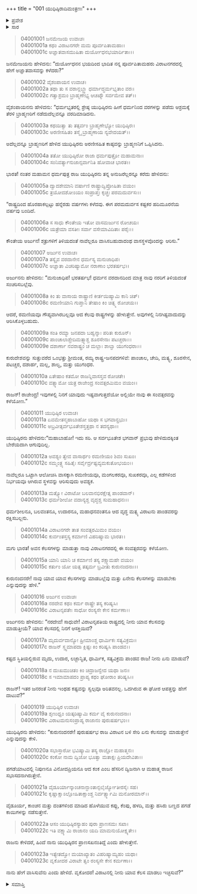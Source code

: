 +++
title = "001 ಯುಧಿಷ್ಠಿರಾದಿಮಂತ್ರಣಃ"
+++

<details><summary>ಪ್ರವೇಶ</summary>


।।   ಓಂ ಓಂ ನಮೋ ನಾರಾಯಣಾಯ।।   ಶ್ರೀ ವೇದವ್ಯಾಸಾಯ ನಮಃ ।।

ಶ್ರೀ ಕೃಷ್ಣದ್ವೈಪಾಯನ ವೇದವ್ಯಾಸ ವಿರಚಿತ  

**ಶ್ರೀ ಮಹಾಭಾರತ**

**ವಿರಾಟ ಪರ್ವ**

**ವೈರಾಟ ಪರ್ವ**

**ಅಧ್ಯಾಯ 1**

</details>


<details><summary>ಸಾರ</summary>

ಅಜ್ಞಾತವರ್ಷವನ್ನು ಎಲ್ಲಿ ಕಳೆಯಬಹುದೆಂದು ಕೇಳಲು ಅರ್ಜುನನು ಯುಧಿಷ್ಠಿರನಿಗೆ ವಿರಾಟನಗರಿಯನ್ನು ಸೂಚಿಸುವುದು (1-10). ತಾನು ಪಗಡೆಯಾಟದಲ್ಲಿ ನಿಪುಣನೂ ವಿನೋದಪ್ರಿಯನೂ ಆದ ಕಂಕ ಎಂಬ ಹೆಸರಿನ ದ್ವಿಜನಾಗಿ ವಿರಾಟನಲ್ಲಿರುತ್ತೇನೆಂದು ಯುಧಿಷ್ಠಿರನು ಹೇಳುವುದು (11-23)

</details>



> 04001001 ಜನಮೇಜಯ ಉವಾಚ।  
04001001a ಕಥಂ ವಿರಾಟನಗರೇ ಮಮ ಪೂರ್ವಪಿತಾಮಹಾಃ।  
04001001c ಅಜ್ಞಾತವಾಸಮುಷಿತಾ ದುರ್ಯೋಧನಭಯಾರ್ದಿತಾಃ।।

ಜನಮೇಜಯನು ಹೇಳಿದನು: “ದುರ್ಯೋಧನನ ಭಯದಿಂದ ಭಾದಿತ ನನ್ನ ಪೂರ್ವಪಿತಾಮಹರು ವಿರಾಟನಗರದಲ್ಲಿ ಹೇಗೆ ಅಜ್ಞಾತವಾಸವನ್ನು ಕಳೆದರು?”

> 04001002 ವೈಶಂಪಾಯನ ಉವಾಚ।  
04001002a ತಥಾ ತು ಸ ವರಾನ್ಲಬ್ಧ್ವಾ ಧರ್ಮಾದ್ಧರ್ಮಭೃತಾಂ ವರಃ।  
04001002c ಗತ್ವಾಶ್ರಮಂ ಬ್ರಾಹ್ಮಣೇಭ್ಯ ಆಚಖ್ಯೌ ಸರ್ವಮೇವ ತತ್।।

ವೈಶಂಪಾಯನನು ಹೇಳಿದನು: “ಧರ್ಮಭೃತರಲ್ಲಿ ಶ್ರೇಷ್ಠ ಯುಧಿಷ್ಠಿರನು ಹೀಗೆ ಧರ್ಮನಿಂದ ವರಗಳನ್ನು ಪಡೆದು ಆಶ್ರಮಕ್ಕೆ ತೆರಳಿ ಬ್ರಾಹ್ಮಣರಿಗೆ ನಡೆದುದೆಲ್ಲವನ್ನೂ ವರದಿಮಾಡಿದನು.

> 04001003a ಕಥಯಿತ್ವಾ ತು ತತ್ಸರ್ವಂ ಬ್ರಾಹ್ಮಣೇಭ್ಯೋ ಯುಧಿಷ್ಠಿರಃ।  
04001003c ಅರಣೀಸಹಿತಂ ತಸ್ಮೈ ಬ್ರಾಹ್ಮಣಾಯ ನ್ಯವೇದಯತ್।।

ಅದೆಲ್ಲವನ್ನೂ ಬ್ರಾಹ್ಮಣರಿಗೆ ಹೇಳಿದ ಯುಧಿಷ್ಠಿರನು ಅರಣೀಸಹಿತ ಕಾಷ್ಠವನ್ನು ಬ್ರಾಹ್ಮಣನಿಗೆ ಒಪ್ಪಿಸಿದನು.

> 04001004a ತತೋ ಯುಧಿಷ್ಠಿರೋ ರಾಜಾ ಧರ್ಮಪುತ್ರೋ ಮಹಾಮನಾಃ।  
04001004c ಸಂನಿವರ್ತ್ಯಾನುಜಾನ್ಸರ್ವಾನಿತಿ ಹೋವಾಚ ಭಾರತ।।

ಭಾರತ! ನಂತರ ಮಹಾಮನ ಧರ್ಮಪುತ್ರ ರಾಜ ಯುಧಿಷ್ಠಿರನು ತನ್ನ ಅನುಜರೆಲ್ಲರನ್ನೂ ಕರೆದು ಹೇಳಿದನು:

> 04001005a ದ್ವಾದಶೇಮಾನಿ ವರ್ಷಾಣಿ ರಾಷ್ಟ್ರಾದ್ವಿಪ್ರೋಷಿತಾ ವಯಂ।  
04001005c ತ್ರಯೋದಶೋಽಯಂ ಸಂಪ್ರಾಪ್ತಃ ಕೃಚ್ಛ್ರಃ ಪರಮದುರ್ವಸಃ।।

“ರಾಷ್ಟ್ರದಿಂದ ಹೊರಹಾಕಲ್ಪಟ್ಟು ಹನ್ನೆರಡು ವರ್ಷಗಳು ಕಳೆದವು. ಈಗ ಪರಮದುರ್ವಸ ಕಷ್ಟಕರ ಹದಿಮೂರನೆಯ ವರ್ಷವು ಬಂದಿದೆ.

> 04001006a ಸ ಸಾಧು ಕೌಂತೇಯ ಇತೋ ವಾಸಮರ್ಜುನ ರೋಚಯ।  
04001006c ಯತ್ರೇಮಾ ವಸತೀಃ ಸರ್ವಾ ವಸೇಮಾವಿದಿತಾಃ ಪರೈಃ।।

ಕೌಂತೇಯ ಅರ್ಜುನ! ಶತ್ರುಗಳಿಗೆ ತಿಳಿಯದಂತೆ ನಾವೆಲ್ಲರೂ ವಾಸಿಸಬಹುದಾದಂಥ ವಾಸಸ್ಥಳವೊಂದನ್ನು ಆರಿಸು.”

> 04001007 ಅರ್ಜುನ ಉವಾಚ।  
04001007a ತಸ್ಯೈವ ವರದಾನೇನ ಧರ್ಮಸ್ಯ ಮನುಜಾಧಿಪ।  
04001007c ಅಜ್ಞಾತಾ ವಿಚರಿಷ್ಯಾಮೋ ನರಾಣಾಂ ಭರತರ್ಷಭ।।

ಅರ್ಜುನನು ಹೇಳಿದನು: “ಮನುಜಾಧಿಪ! ಭರತರ್ಷಭ! ಧರ್ಮನ ವರದಾನದಿಂದ ಮಾತ್ರ ನಾವು ನರರಿಗೆ ತಿಳಿಯದಂತೆ ಸಂಚರಿಸಬಲ್ಲೆವು.

> 04001008a ಕಿಂ ತು ವಾಸಾಯ ರಾಷ್ಟ್ರಾಣಿ ಕೀರ್ತಯಿಷ್ಯಾಮಿ ಕಾನಿ ಚಿತ್।  
04001008c ರಮಣೀಯಾನಿ ಗುಪ್ತಾನಿ ತೇಷಾಂ ಕಿಂ ಚಿತ್ಸ್ಮ ರೋಚಯ।।

ಆದರೆ, ರಮಣಿಯವೂ ಗೌಪ್ಯವಾಗಿರಬಲ್ಲವೂ ಆದ ಕೆಲವು ರಾಷ್ಟ್ರಗಳನ್ನು ಹೇಳುತ್ತೇನೆ. ಅವುಗಳಲ್ಲಿ ನಿನಗಿಷ್ಟವಾದುದನ್ನು ಆರಿಸಿಕೊಳ್ಳಬಹುದು.

> 04001009a ಸಂತಿ ರಮ್ಯಾ ಜನಪದಾ ಬಹ್ವನ್ನಾಃ ಪರಿತಃ ಕುರೂನ್।  
04001009c ಪಾಂಚಾಲಾಶ್ಚೇದಿಮತ್ಸ್ಯಾಶ್ಚ ಶೂರಸೇನಾಃ ಪಟಚ್ಚರಾಃ।।  
04001009e ದಶಾರ್ಣಾ ನವರಾಷ್ಟ್ರಂ ಚ ಮಲ್ಲಾಃ ಶಾಲ್ವಾ ಯುಗಂಧರಾಃ।।

ಕುರುದೇಶವನ್ನು ಸುತ್ತುವರೆದ ಒಂಭತ್ತು ಶ್ರೀಮಂತ, ರಮ್ಯ ರಾಷ್ಟ್ರ-ಜನಪದಗಳಿವೆ: ಪಾಂಚಾಲ, ಚೇದಿ, ಮತ್ಯ್ಸ, ಶೂರಸೇನ, ಪಟಚ್ಚರ, ದಶಾರ್ಹ, ಮಲ್ಲ, ಶಾಲ್ವ, ಮತ್ತು ಯುಗಂಧರ.

> 04001010a ಏತೇಷಾಂ ಕತಮೋ ರಾಜನ್ನಿವಾಸಸ್ತವ ರೋಚತೇ।  
04001010c ವತ್ಸ್ಯಾಮೋ ಯತ್ರ ರಾಜೇಂದ್ರ ಸಂವತ್ಸರಮಿಮಂ ವಯಂ।।

ರಾಜನ್! ರಾಜೇಂದ್ರ! ಇವುಗಳಲ್ಲಿ ನಿನಗೆ ಯಾವುದು ಇಷ್ಟವಾಗುತ್ತದೆಯೋ ಅಲ್ಲಿಯೇ ನಾವು ಈ ಸಂವತ್ಸರವನ್ನು ಕಳೆಯೋಣ.”

> 04001011 ಯುಧಿಷ್ಠಿರ ಉವಾಚ।  
04001011a ಏವಮೇತನ್ಮಹಾಬಾಹೋ ಯಥಾ ಸ ಭಗವಾನ್ಪ್ರಭುಃ।  
04001011c ಅಬ್ರವೀತ್ಸರ್ವಭೂತೇಶಸ್ತತ್ತಥಾ ನ ತದನ್ಯಥಾ।।

ಯುಧಿಷ್ಠಿರನು ಹೇಳಿದನು:“ಮಹಾಬಾಹೋ! ಇದು ಸರಿ. ಆ ಸರ್ವಭೂತೇಶ ಭಗವಾನ್ ಪ್ರಭುವು ಹೇಳಿದುದಕ್ಕಿಂತ ಬೇರೆಯದಾಗಿ ಆಗುವುದಿಲ್ಲ.

> 04001012a ಅವಶ್ಯಂ ತ್ವೇವ ವಾಸಾರ್ಥಂ ರಮಣೀಯಂ ಶಿವಂ ಸುಖಂ।  
04001012c ಸಮ್ಮಂತ್ರ್ಯ ಸಹಿತೈಃ ಸರ್ವೈರ್ದ್ರಷ್ಟವ್ಯಮಕುತೋಭಯಂ।।

ನಾವೆಲ್ಲರೂ ಒಟ್ಟಾಗಿ ಆಲೋಚಿಸಿ ವಾಸಕ್ಕಾಗಿ ರಮಣೀಯವೂ, ಮಂಗಲಕರವೂ, ಸುಖಕರವೂ, ಎಲ್ಲ ಕಡೆಗಳಿಂದ ನಿರ್ಭಯವೂ ಆಗಿರುವ ಸ್ಥಳವನ್ನು ಆರಿಸುವುದು ಅವಶ್ಯಕ.

> 04001013a ಮತ್ಸ್ಯೋ ವಿರಾಟೋ ಬಲವಾನಭಿರಕ್ಷೇತ್ಸ ಪಾಂಡವಾನ್।  
04001013c ಧರ್ಮಶೀಲೋ ವದಾನ್ಯಶ್ಚ ವೃದ್ಧಶ್ಚ ಸುಮಹಾಧನಃ।।

ಧರ್ಮಶೀಲನೂ, ಬಲವಂತನೂ, ಉದಾರನೂ, ಮಹಾಧನವಂತನೂ ಆದ ವೃದ್ಧ ಮತ್ಸ್ಯ ವಿರಾಟನು ಪಾಂಡವರನ್ನು ರಕ್ಷಿಸಬಲ್ಲನು.

> 04001014a ವಿರಾಟನಗರೇ ತಾತ ಸಂವತ್ಸರಮಿಮಂ ವಯಂ।  
04001014c ಕುರ್ವಂತಸ್ತಸ್ಯ ಕರ್ಮಾಣಿ ವಿಹರಿಷ್ಯಾಮ ಭಾರತ।।

ಮಗು ಭಾರತ! ಅವನ ಕೆಲಸಗಳನ್ನು ಮಾಡುತ್ತಾ ನಾವು ವಿರಾಟನಗರದಲ್ಲಿ ಈ ಸಂವತ್ಸರವನ್ನು ಕಳೆಯೋಣ.

> 04001015a ಯಾನಿ ಯಾನಿ ಚ ಕರ್ಮಾಣಿ ತಸ್ಯ ಶಕ್ಷ್ಯಾಮಹೇ ವಯಂ।  
04001015c ಕರ್ತುಂ ಯೋ ಯತ್ಸ ತತ್ಕರ್ಮ ಬ್ರವೀತು ಕುರುನಂದನಾಃ।।

ಕುರುನಂದನರೇ! ನಾವು ಯಾವ ಯಾವ ಕೆಲಸಗಳನ್ನು ಮಾಡಬಲ್ಲೆವು ಮತ್ತು ಏನೇನು ಕೆಲಸಗಳನ್ನು ಮಾಡಬೇಕು ಎನ್ನುವುದನ್ನು ಹೇಳಿ.”

> 04001016 ಅರ್ಜುನ ಉವಾಚ।  
04001016a ನರದೇವ ಕಥಂ ಕರ್ಮ ರಾಷ್ಟ್ರೇ ತಸ್ಯ ಕರಿಷ್ಯಸಿ।  
04001016c ವಿರಾಟನೃಪತೇಃ ಸಾಧೋ ರಂಸ್ಯಸೇ ಕೇನ ಕರ್ಮಣಾ।।

ಅರ್ಜುನನು ಹೇಳಿದನು: “ನರದೇವ! ಸಾಧುವೇ! ವಿರಾಟನೃಪತಿಯ ರಾಷ್ಟ್ರದಲ್ಲಿ ನೀನು ಯಾವ ಕೆಲಸವನ್ನು ಮಾಡುತ್ತೀಯೆ? ಯಾವ ಕೆಲಸದಲ್ಲಿ ನಿನಗೆ ಆಸಕ್ತಿಯಿದೆ?

> 04001017a ಮೃದುರ್ವದಾನ್ಯೋ ಹ್ರೀಮಾಂಶ್ಚ ಧಾರ್ಮಿಕಃ ಸತ್ಯವಿಕ್ರಮಃ।  
04001017c ರಾಜನ್‌ ಸ್ತ್ವಮಾಪದಾ ಕ್ಲಿಷ್ಟಃ ಕಿಂ ಕರಿಷ್ಯಸಿ ಪಾಂಡವ।।

ಕಷ್ಟದ ಸ್ಥಿತಿಯಲ್ಲಿರುವ ಮೃದು, ಉದಾರ, ಲಜ್ಜಾನ್ವಿತ, ಧಾರ್ಮಿಕ, ಸತ್ಯವಿಕ್ರಮ ಪಾಂಡವ ರಾಜ! ನೀನು ಏನು ಮಾಡುವೆ?

> 04001018a ನ ದುಃಖಮುಚಿತಂ ಕಿಂ ಚಿದ್ರಾಜನ್ವೇದ ಯಥಾ ಜನಃ।  
04001018c ಸ ಇಮಾಮಾಪದಂ ಪ್ರಾಪ್ಯ ಕಥಂ ಘೋರಾಂ ತರಿಷ್ಯಸಿ।।

ರಾಜನ್! ಇತರ ಜನರಂತೆ ನೀನು ಇಂಥಹ ಕಷ್ಟವನ್ನು ಸ್ವಲ್ಪವೂ ಅರಿತವನಲ್ಲ. ಒದಗಿರುವ ಈ ಘೋರ ಆಪತ್ತನ್ನು ಹೇಗೆ ದಾಟುವೆ?”

> 04001019 ಯುಧಿಷ್ಠಿರ ಉವಾಚ।  
04001019a ಶೃಣುಧ್ವಂ ಯತ್ಕರಿಷ್ಯಾಮಿ ಕರ್ಮ ವೈ ಕುರುನಂದನಾಃ।  
04001019c ವಿರಾಟಮನುಸಂಪ್ರಾಪ್ಯ ರಾಜಾನಂ ಪುರುಷರ್ಷಭಂ।।

ಯುಧಿಷ್ಠಿರನು ಹೇಳಿದನು: “ಕುರುನಂದನರೇ! ಪುರುಷರ್ಷಭ ರಾಜ ವಿರಾಟನ ಬಳಿ ಸೇರಿ ಏನು ಕೆಲಸವನ್ನು ಮಾಡುತ್ತೇನೆ ಎನ್ನುವುದನ್ನು ಕೇಳಿ.

> 04001020a ಸಭಾಸ್ತಾರೋ ಭವಿಷ್ಯಾಮಿ ತಸ್ಯ ರಾಜ್ಞೋ ಮಹಾತ್ಮನಃ।  
04001020c ಕಂಕೋ ನಾಮ ದ್ವಿಜೋ ಭೂತ್ವಾ ಮತಾಕ್ಷಃ ಪ್ರಿಯದೇವಿತಾ।।

ಪಗಡೆಯಾಟದಲ್ಲಿ ನಿಪುಣನೂ ವಿನೋದಪ್ರಿಯನೂ ಆದ ಕಂಕ ಎಂಬ ಹೆಸರಿನ ದ್ವಿಜನಾಗಿ ಆ ಮಹಾತ್ಮ ರಾಜನ ಸಭಾಸದನಾಗಿರುತ್ತೇನೆ.

> 04001021a ವೈಡೂರ್ಯಾನ್ಕಾಂಚನಾನ್ದಾಂತಾನ್ಫಲೈರ್ಜ್ಯೋತೀರಸೈಃ ಸಹ।  
04001021c ಕೃಷ್ಣಾಕ್ಷಾಽಲ್ಲೋಹಿತಾಕ್ಷಾಂಶ್ಚ ನಿರ್ವರ್ತ್ಸ್ಯಾಮಿ ಮನೋರಮಾನ್।।

ವೈಡೂರ್ಯ, ಕಾಂಚನ ಮತ್ತು ದಂತಗಳಿಂದ ಮಾಡಿದ ಹೊಳೆಯುವ ಕಪ್ಪು, ಕೆಂಪು, ಹಳದಿ, ಮತ್ತು ಹಸಿರು ಬಣ್ಣದ ಪಗಡೆ ಕಾಯಿಗಳನ್ನು ನಡೆಸುತ್ತೇನೆ.

> 04001022a ಆಸಂ ಯುಧಿಷ್ಠಿರಸ್ಯಾಹಂ ಪುರಾ ಪ್ರಾಣಸಮಃ ಸಖಾ।  
04001022c ಇತಿ ವಕ್ಷ್ಯಾಮಿ ರಾಜಾನಂ ಯದಿ ಮಾಮನುಯೋಕ್ಷ್ಯತೇ।।

ರಾಜನು ಕೇಳಿದರೆ, ಹಿಂದೆ ನಾನು ಯುಧಿಷ್ಠಿರನ ಪ್ರಾಣಸಖನಂತಿದ್ದೆ ಎಂದು ಹೇಳುತ್ತೇನೆ.

> 04001023a ಇತ್ಯೇತದ್ವೋ ಮಯಾಖ್ಯಾತಂ ವಿಹರಿಷ್ಯಾಮ್ಯಹಂ ಯಥಾ।  
04001023c ವೃಕೋದರ ವಿರಾಟೇ ತ್ವಂ ರಂಸ್ಯಸೇ ಕೇನ ಕರ್ಮಣಾ।।

ನಾನು ಹೇಗೆ ವಾಸಿಸುವೆನು ಎಂದು ಹೇಳಿದೆ. ವೃಕೋದರ! ವಿರಾಟನಲ್ಲಿ ನೀನು ಯಾವ ಕೆಲಸ ಮಾಡಲು ಇಚ್ಛಿಸುವೆ?”



<details><summary>ಸಮಾಪ್ತಿ</summary>


ಇತಿ ಶ್ರೀಮಹಾಭಾರತೇ ವಿರಾಟಪರ್ವಣಿ ವೈರಾಟಪರ್ವಣಿ ಯುಧಿಷ್ಠಿರಾದಿಮಂತ್ರಣೇ ಪ್ರಥಮೋಽಧ್ಯಾಯಃ।।  
ಇದು ಶ್ರೀ ಮಹಾಭಾರತದ ವಿರಾಟಪರ್ವದಲ್ಲಿ ವೈರಾಟಪರ್ವದಲ್ಲಿ ಯುಧಿಷ್ಠಿರ ಮೊದಲಾದವರ ಸಮಾಲೋಚನೆಯಲ್ಲಿ ಮೊದಲನೆಯ ಅಧ್ಯಾಯವು.


</details>
